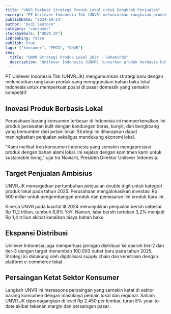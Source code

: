 ```yaml
---
title: "UNVR Perkuat Strategi Produk Lokal untuk Dongkrak Penjualan"
excerpt: "PT Unilever Indonesia Tbk (UNVR) meluncurkan rangkaian produk berbasis bahan lokal untuk meningkatkan penjualan di tengah persaingan ketat sektor konsumer."
publishDate: "2024-10-24"
author: "Budi Santoso"
category: "consumer"
stockSymbols: ["UNVR.JK"]
isBreaking: false
publish: true
tags: ["konsumer", "FMCG", "UNVR"]
seo:
  title: "UNVR Strategi Produk Lokal 2024 - Sahamindo"
  description: "Unilever Indonesia (UNVR) luncurkan produk berbasis bahan lokal untuk tingkatkan penjualan"
---
```


PT Unilever Indonesia Tbk (UNVR.JK) mengumumkan strategi baru dengan meluncurkan rangkaian produk yang menggunakan bahan baku lokal Indonesia untuk memperkuat posisi di pasar domestik yang semakin kompetitif.

## Inovasi Produk Berbasis Lokal

Perusahaan barang konsumen terbesar di Indonesia ini memperkenalkan lini produk perawatan kulit dengan kandungan beras, kunyit, dan bengkoang yang bersumber dari petani lokal. Strategi ini diharapkan dapat meningkatkan penjualan sekaligus mendukung ekonomi lokal.

"Kami melihat tren konsumen Indonesia yang semakin mengapresiasi produk dengan bahan alami lokal. Ini sejalan dengan komitmen kami untuk sustainable living," ujar Ira Noviarti, Presiden Direktur Unilever Indonesia.

## Target Penjualan Ambisius

UNVR.JK menargetkan pertumbuhan penjualan double digit untuk kategori produk lokal pada tahun 2025. Perusahaan mengalokasikan investasi Rp 500 miliar untuk pengembangan produk dan pemasaran lini produk baru ini.

Kinerja UNVR pada kuartal III 2024 menunjukkan penjualan bersih sebesar Rp 11,2 triliun, tumbuh 6,8% YoY. Namun, laba bersih tertekan 3,2% menjadi Rp 1,4 triliun akibat kenaikan biaya bahan baku.

## Ekspansi Distribusi

Unilever Indonesia juga memperluas jaringan distribusi ke daerah tier-2 dan tier-3 dengan target menambah 100.000 outlet baru pada tahun 2025. Strategi ini didukung oleh digitalisasi supply chain dan kemitraan dengan platform e-commerce lokal.

## Persaingan Ketat Sektor Konsumer

Langkah UNVR ini merespons persaingan yang semakin ketat di sektor barang konsumen dengan masuknya pemain lokal dan regional. Saham UNVR.JK diperdagangkan di level Rp 2.450 per lembar, turun 8% year-to-date akibat tekanan margin dan persaingan pasar.